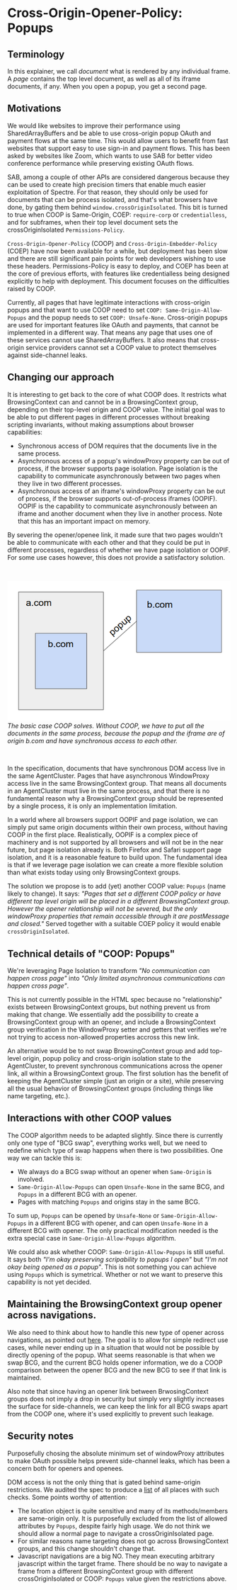 # Cross-Origin-Opener-Policy: Popups

## Terminology
In this explainer, we call _document_ what is rendered by any individual frame. A _page_ contains the top level document, as well as all of its iframe documents, if any. When you open a popup, you get a second page.

## Motivations
We would like websites to improve their performance using SharedArrayBuffers and be able to use cross-origin popup OAuth and payment flows at the same time. This would allow users to benefit from fast websites that support easy to use sign-in and payment flows. This has been asked by websites like Zoom, which wants to use SAB for better video conference performance while preserving existing OAuth flows.

SAB, among a couple of other APIs are considered dangerous because they can be used to create high precision timers that enable much easier exploitation of Spectre. For that reason, they should only be used for documents that can be process isolated, and that's what browsers have done, by gating them behind `window.crossOriginIsolated`. This bit is turned to true when COOP is Same-Origin, COEP: `require-corp` or `credentialless`, and for subframes, when their top level document sets the crossOriginIsolated `Permissions-Policy`.

`Cross-Origin-Opener-Policy` (COOP) and `Cross-Origin-Embedder-Policy` (COEP) have now been available for a while, but deployment has been slow and there are still significant pain points for web developers wishing to use these headers. Permissions-Policy is easy to deploy, and COEP has been at the core of previous efforts, with features like credentialless being designed explicitly to help with deployment. This document focuses on the difficulties raised by COOP.

Currently, all pages that have legitimate interactions with cross-origin popups and that want to use COOP need to set `COOP: Same-Origin-Allow-Popups` and the popup needs to set `COOP: Unsafe-None`. Cross-origin popups are used for important features like OAuth and payments, that cannot be implemented in a different way. That means any page that uses one of these services cannot use SharedArrayBuffers. It also means that cross-origin service providers cannot set a COOP value to protect themselves against side-channel leaks.

## Changing our approach
It is interesting to get back to the core of what COOP does. It restricts what BrowsingContext can and cannot be in a BrowsingContext group, depending on their top-level origin and COOP value. The initial goal was to be able to put different pages in different processes without breaking scripting invariants, without making assumptions about browser capabilities:

* Synchronous access of DOM requires that the documents live in the same process.
* Asynchronous access of a popup's windowProxy property can be out of process, if the browser supports page isolation. Page isolation is the capability to communicate asynchronously between two pages when they live in two different processes.
* Asynchronous access of an iframe's windowProxy property can be out of process, if the browser supports out-of-process iframes (OOPIF). OOPIF is the capability to communicate asynchronously between an iframe and another document when they live in another process. Note that this has an important impact on memory.

By severing the opener/openee link, it made sure that two pages wouldn't be able to communicate with each other and that they could be put in different processes, regardless of whether we have page isolation or OOPIF. For some use cases however, this does not provide a satisfactory solution.

</br>

![image](resources/coop_basic_issue.png)  
_The basic case COOP solves. Without COOP, we have to put all the documents in the same process, because the popup and the iframe are of origin b.com and have synchronous access to each other._

</br>

In the specification, documents that have synchronous DOM access live in the same AgentCluster. Pages that have asynchronous WindowProxy access live in the same BrowsingContext group. That means all documents in an AgentCluster must live in the same process, and that there is no fundamental reason why a BrowsingContext group should be represented by a single process, it is only an implementation limitation.

In a world where all browsers support OOPIF and page isolation, we can simply put same origin documents within their own process, without having COOP in the first place. Realistically, OOPIF is a complex piece of machinery and is not supported by all browsers and will not be in the near future, but page isolation already is. Both Firefox and Safari support page isolation, and it is a reasonable feature to build upon. The fundamental idea is that if we leverage page isolation we can create a more flexible solution than what exists today using only BrowsingContext groups.

The solution we propose is to add (yet) another COOP value: `Popups` (name likely to change). It says: _"Pages that set a different COOP policy or have different top level origin will be placed in a different BrowsingContext group. However the opener relationship will not be severed, but the only windowProxy properties that remain accessible through it are postMessage and closed."_ Served together with a suitable COEP policy it would enable `crossOriginIsolated`.


## Technical details of "COOP: Popups"
We're leveraging Page Isolation to transform _"No communication can happen cross page"_ into _"Only limited asynchronous communications can happen cross page"_.

This is not currently possible in the HTML spec because no "relationship" exists between BrowsingContext groups, but nothing prevent us from making that change. We essentially add the possibility to create a BrowsingContext group with an opener, and include a BrowsingContext group verification in the WindowProxy setter and getters that verifies we're not trying to access non-allowed properties accross this new link.

An alternative would be to not swap BrowsingContext group and add top-level origin, popup policy and cross-origin isolation state to the AgentCluster, to prevent synchronous communications across the opener link, all within a BrowsingContext group. The first solution has the benefit of keeping the AgentCluster simple (just an origin or a site), while preserving all the usual behavior of BrowsingContext groups (including things like name targeting, etc.).

## Interactions with other COOP values
The COOP algorithm needs to be adapted slightly. Since there is currently only one type of "BCG swap", everything works well, but we need to redefine which type of swap happens when there is two possibilities. One way we can tackle this is:

- We always do a BCG swap without an opener when `Same-Origin` is involved.
- `Same-Origin-Allow-Popups` can open `Unsafe-None` in the same BCG, and `Popups` in a different BCG with an opener.
- Pages with matching `Popups` and origins stay in the same BCG.

To sum up, `Popups` can be opened by `Unsafe-None` or `Same-Origin-Allow-Popups` in a different BCG with opener, and can open `Unsafe-None` in a different BCG with opener. The only practical modification needed is the extra special case in `Same-Origin-Allow-Popups` algorithm.

We could also ask whether COOP: `Same-Origin-Allow-Popups` is still useful. It says both _"I'm okay preserving scripability to popups I open"_ but _"I'm not okay being opened as a popup"_. This is not something you can achieve using `Popups` which is symetrical. Whether or not we want to preserve this capability is not yet decided.

## Maintaining the BrowsingContext group opener across navigations.

We also need to think about how to handle this new type of opener across navigations, as pointed out [here](https://github.com/whatwg/html/issues/7713#issuecomment-1072288631). The goal is to allow for simple redirect use cases, while never ending up in a situation that would not be possible by directly opening of the popup. What seems reasonable is that when we swap BCG, and the current BCG holds opener information, we do a COOP comparison between the opener BCG and the new BCG to see if that link is maintained.

Also note that since having an opener link between BrwosingContext groups does not imply a drop in security but simply very slightly increases the surface for side-channels, we can keep the link for all BCG swaps apart from the COOP one, where it's used explicitly to prevent such leakage.

## Security notes
Purposefully chosing the absolute minimum set of windowProxy attributes to make OAuth possible helps prevent side-channel leaks, which has been a concern both for openers and openees.

DOM access is not the only thing that is gated behind same-origin restrictions. We audited the spec to produce a [list](https://docs.google.com/spreadsheets/d/1e6LakHSKTD22XEYfULUJqUZEdLnzynMaZCefUe1zlRc/) of all places with such checks. Some points worthy of attention:

* The location object is quite sensitive and many of its methods/members are same-origin only. It is purposefully excluded from the list of allowed attributes by `Popups`, despite fairly high usage. We do not think we should allow a normal page to navigate a crossOriginIsolated page.
* For similar reasons name targeting does not go across BrowsingContext groups, and this change shouldn't change that.
* Javascript navigations are a big NO. They mean executing arbitrary javascript within the target frame. There should be no way to navigate a frame from a different BrowsingContext group with different crossOriginIsolated or COOP: `Popups` value given the restrictions above.